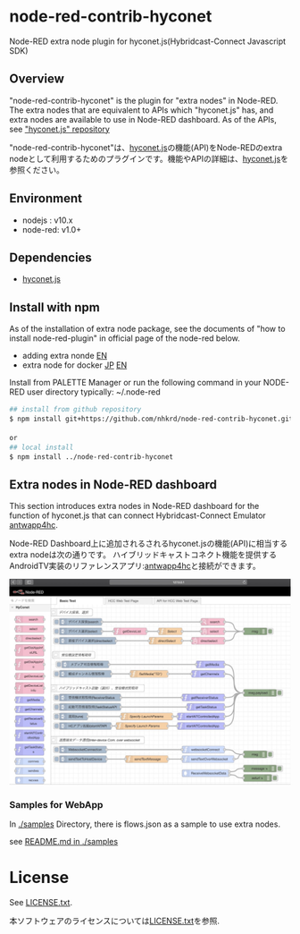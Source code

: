 # node-red-contrib-hyconet

Node-RED extra node plugin for hyconet.js(Hybridcast-Connect Javascript SDK)

## Overview

"node-red-contrib-hyconet" is the plugin for "extra nodes" in Node-RED.
The extra nodes that are equivalent to APIs which "hyconet.js" has, and extra nodes are available to use in Node-RED dashboard. As of the APIs, see ["hyconet.js" repository](https://github.com/nhkrd/hyconet.js)

"node-red-contrib-hyconet"は、[hyconet.js](https://github.com/nhkrd/hyconet.js)の機能(API)をNode-REDのextra nodeとして利用するためのプラグインです。機能やAPIの詳細は、[hyconet.js](https://github.com/nhkrd/hyconet.js)を参照ください。

## Environment

- nodejs : v10.x
- node-red: v1.0+

## Dependencies

- [hyconet.js](https://github.com/nhkrd/hyconet.js)

## Install with npm

As of the installation of extra node package, see the documents of "how to install node-red-plugin" in official page of the node-red below.

- adding extra nonde [EN](https://nodered.org/docs/user-guide/runtime/adding-nodes)
- extra node for docker [JP](https://nodered.jp/docs/getting-started/docker#%E3%83%AD%E3%83%BC%E3%82%AB%E3%83%AB%E3%83%AA%E3%82%BD%E3%83%BC%E3%82%B9%E3%81%ABdocker%E3%83%95%E3%82%A1%E3%82%A4%E3%83%AB%E3%82%92%E3%82%B3%E3%83%94%E3%83%BC%E3%81%99%E3%82%8B) [EN](https://nodered.org/docs/getting-started/docker#dockerfile-which-copies-in-local-resources)


Install from PALETTE Manager or run the following command in your NODE-RED user directory typically: ~/.node-red

```bash
## install from github repository
$ npm install git+https://github.com/nhkrd/node-red-contrib-hyconet.git

or
## local install
$ npm install ../node-red-contrib-hyconet
```


## Extra nodes in Node-RED dashboard

This section introduces extra nodes in Node-RED dashboard for the function of hyconet.js that can connect Hybridcast-Connect Emulator [antwapp4hc](https://github.com/nhkrd/antwapp4hc).

Node-RED Dashboard上に追加されるされるhyconet.jsの機能(API)に相当する extra nodeは次の通りです。
ハイブリッドキャストコネクト機能を提供するAndroidTV実装のリファレンスアプリ:[antwapp4hc](https://github.com/nhkrd/antwapp4hc)と接続ができます。

![Extra Node of the functions of hyconet.js in Node-RED dashboard](./docs/imgs/node-red-contrib-dashboard-sample.jpg)


### Samples for WebApp

In [./samples](./samples) Directory, there is flows.json as a sample to use extra nodes.

see [README.md in ./samples](./samples/README.md)


# License

See [LICENSE.txt](./LICENSE.txt).

本ソフトウェアのライセンスについては[LICENSE.txt](./LICENSE.txt)を参照.